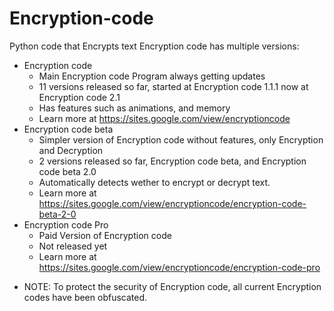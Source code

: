 # Encryption-code
Python code that Encrypts text
Encryption code has multiple versions:
 - Encryption code
    - Main Encryption code Program always getting updates
    - 11 versions released so far, started at Encryption code 1.1.1 now at Encryption code 2.1
    - Has features such as animations, and memory
    - Learn more at https://sites.google.com/view/encryptioncode
 - Encryption code beta 
    - Simpler version of Encryption code without features, only Encryption and Decryption
    - 2 versions released so far, Encryption code beta, and Encryption code beta 2.0
    - Automatically detects wether to encrypt or decrypt text.
    - Learn more at https://sites.google.com/view/encryptioncode/encryption-code-beta-2-0
 - Encryption code Pro
    - Paid Version of Encryption code
    - Not released yet
    - Learn more at https://sites.google.com/view/encryptioncode/encryption-code-pro
* NOTE: To protect the security of Encryption code, all current Encryption codes have been obfuscated.
